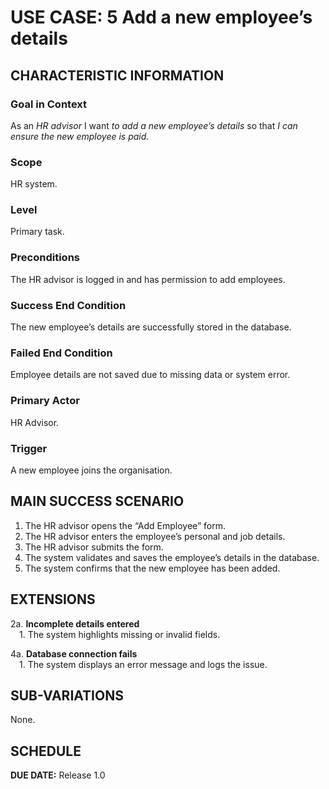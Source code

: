 # USE CASE: 5 Add a new employee’s details

## CHARACTERISTIC INFORMATION

### Goal in Context
As an *HR advisor* I want *to add a new employee’s details* so that *I can ensure the new employee is paid.*

### Scope
HR system.

### Level
Primary task.

### Preconditions
The HR advisor is logged in and has permission to add employees.

### Success End Condition
The new employee’s details are successfully stored in the database.

### Failed End Condition
Employee details are not saved due to missing data or system error.

### Primary Actor
HR Advisor.

### Trigger
A new employee joins the organisation.

## MAIN SUCCESS SCENARIO
1. The HR advisor opens the “Add Employee” form.
2. The HR advisor enters the employee’s personal and job details.
3. The HR advisor submits the form.
4. The system validates and saves the employee’s details in the database.
5. The system confirms that the new employee has been added.

## EXTENSIONS
2a. **Incomplete details entered**  
 1. The system highlights missing or invalid fields.

4a. **Database connection fails**  
 1. The system displays an error message and logs the issue.

## SUB-VARIATIONS
None.

## SCHEDULE
**DUE DATE:** Release 1.0